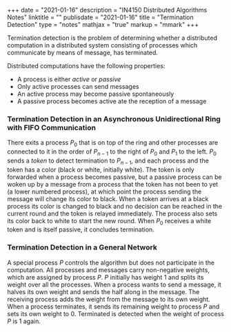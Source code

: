 +++
date = "2021-01-16"
description = "IN4150 Distributed Algorithms Notes"
linktitle = ""
publisdate = "2021-01-16"
title = "Termination Detection"
type = "notes"
mathjax = "true"
markup = "mmark"
+++

Termination detection is the problem of determining whether a distributed computation in a distributed system consisting of processes which communicate by means of message, has terminated.

Distributed computations have the following properties:

- A process is either _active_ or _passive_
- Only active processes can send messages
- An active process may become passive spontaneously
- A passive process becomes active ate the reception of a message

### Termination Detection in an Asynchronous Unidirectional Ring with FIFO Communication

There exits a process $P_{0}$ that is on top of the ring and other processes are connected to it in the order of $P_{n-1}$ to the right of $P_0$ and $P_1$ to the left. $P_0$ sends a _token_ to detect termination to $P_{n-1}$, and each process and the token has a color (black or white, initially white). The token is only forwarded when a process becomes passive, but a passive process can be woken up by a message from a process that the token has not been to yet (a lower numbered process), at which point the process sending the message will change its color to black. When a token arrives at a black process its color is changed to black and no decision can be reached in the current round and the token is relayed immediately. The process also sets its color back to white to start the new round. When $P_0$ receives a white token and is itself passive, it concludes termination.

### Termination Detection in a General Network

A special process $P$ controls the algorithm but does not participate in the computation. All processes and messages carry non-negative weights, which are assigned by process $P$. $P$ initially has weight $1$ and splits its weight over all the processes. When a process wants to send a message, it halves its own weight and sends the half along in the message. The receiving process adds the weight from the message to its own weight. When a process terminates, it sends its remaining weight to process $P$ and sets its own weight to $0$. Terminated is detected when the weight of process $P$ is $1$ again.